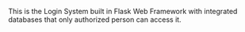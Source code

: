 This is the Login System built in Flask Web Framework with integrated databases that only authorized person can access it.
